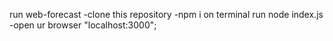 run web-forecast
-clone this repository
-npm i on terminal
 run node index.js 
-open ur browser "localhost:3000";

